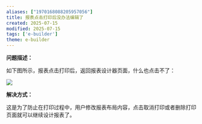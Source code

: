 ```yaml
---
aliases: ["1970168088205957056"]
title: 报表点击打印后没办法编辑了
created: 2025-07-15
modified: 2025-07-15
tags: ['e-builder']
theme: e-builder
---
```


**问题描述：**

如下图所示，报表点击打印后，返回报表设计器页面，什么也点击不了：

![](7a1c39ae5cd1f2eb36ba20c5bced2310.jpg)

**解决方式：**

这是为了防止在打印过程中，用户修改报表布局内容，点击取消打印或者删除打印页面就可以继续设计报表了。